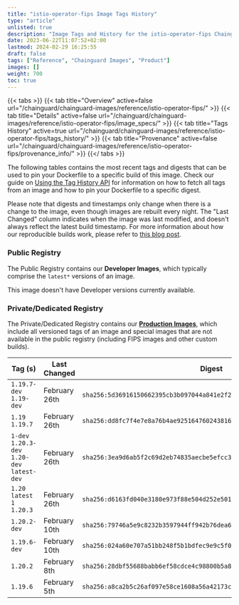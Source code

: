 ```yaml
---
title: "istio-operator-fips Image Tags History"
type: "article"
unlisted: true
description: "Image Tags and History for the istio-operator-fips Chainguard Image"
date: 2023-06-22T11:07:52+02:00
lastmod: 2024-02-29 16:25:55
draft: false
tags: ["Reference", "Chainguard Images", "Product"]
images: []
weight: 700
toc: true
---
```


{{< tabs >}}
{{< tab title="Overview" active=false url="/chainguard/chainguard-images/reference/istio-operator-fips/" >}}
{{< tab title="Details" active=false url="/chainguard/chainguard-images/reference/istio-operator-fips/image_specs/" >}}
{{< tab title="Tags History" active=true url="/chainguard/chainguard-images/reference/istio-operator-fips/tags_history/" >}}
{{< tab title="Provenance" active=false url="/chainguard/chainguard-images/reference/istio-operator-fips/provenance_info/" >}}
{{</ tabs >}}

The following tables contains the most recent tags and digests that can be used to pin your Dockerfile to a specific build of this image. Check our guide on [Using the Tag History API](/chainguard/chainguard-images/using-the-tag-history-api/) for information on how to fetch all tags from an image and how to pin your Dockerfile to a specific digest.

Please note that digests and timestamps only change when there is a change to the image, even though images are rebuilt every night. The "Last Changed" column indicates when the image was last modified, and doesn't always reflect the latest build timestamp. For more information about how our reproducible builds work, please refer to [this blog post](https://www.chainguard.dev/unchained/reproducing-chainguards-reproducible-image-builds).

### Public Registry
The Public Registry contains our **Developer Images**, which typically comprise the `latest*` versions of an image.

This image doesn't have Developer versions currently available.

### Private/Dedicated Registry
The Private/Dedicated Registry contains our **[Production Images](https://www.chainguard.dev/chainguard-images)**, which include all versioned tags of an image and special images that are not available in the public registry (including FIPS images and other custom builds).

| Tag (s)                                       | Last Changed  | Digest                                                                    |
|-----------------------------------------------|---------------|---------------------------------------------------------------------------|
|  `1.19.7-dev` `1.19-dev`                      | February 26th | `sha256:5d36916150662395cb3b097044a841e2f252850eef77c423be59b4781b488842` |
|  `1.19` `1.19.7`                              | February 26th | `sha256:dd8fc7f4e7e8a76b4ae925164760243816ee055960f4a3a4acb7e81895771e73` |
|  `1-dev` `1.20.3-dev` `1.20-dev` `latest-dev` | February 26th | `sha256:3ea9d6ab5f2c69d2eb74835aecbe5efcc3b82a81440e6d8a2ece0b3299762851` |
|  `1.20` `latest` `1` `1.20.3`                 | February 26th | `sha256:d6163fd040e3180e973f88e504d252e50108be1fd34e1bfb6cb9744e11fca8c1` |
|  `1.20.2-dev`                                 | February 10th | `sha256:79746a5e9c8232b3597944ff942b76dea64e833e78e5aa39777d01edad76b927` |
|  `1.19.6-dev`                                 | February 10th | `sha256:024a60e707a51bb248f5b1bdfec9e9c5f0feab5571a1d8d551351d445de390df` |
|  `1.20.2`                                     | February 8th  | `sha256:28dbf55688babb6ef58cdce4c98800b5a84fcd9d98303d983171be835bc1b7b4` |
|  `1.19.6`                                     | February 5th  | `sha256:a8ca2b5c26af097e58ce1608a56a42173cf4cd1f5191e7fcadbf651221943474` |

